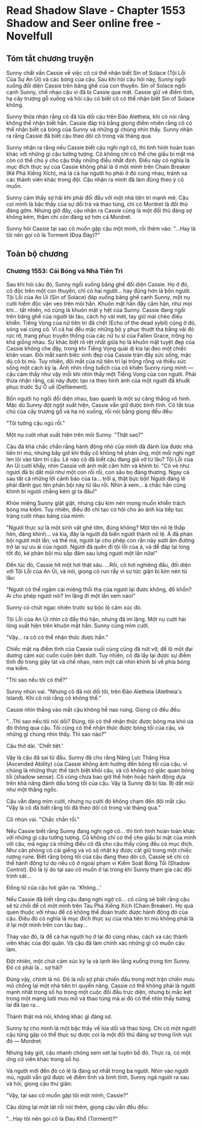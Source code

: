 # Read Shadow Slave - Chapter 1553 Shadow and Seer online free - Novelfull

## Tóm tắt chương truyện

Sunny chất vấn Cassie về việc cô có thể nhận biết Sin of Solace (Tội Lỗi Của Sự An Ủi) và các bóng của cậu. Sau khi hỏi câu hỏi này, Sunny ngồi xuống đối diện Cassie trên băng ghế của con thuyền. Sin of Solace ngồi cạnh Sunny, chế nhạo cậu vì đã bị Cassie qua mặt. Cassie giữ vẻ điềm tĩnh, hạ cây trượng gỗ xuống và hỏi cậu có biết cô có thể nhận biết Sin of Solace không.

Sunny thừa nhận rằng cô đã lừa dối cậu trên Đảo Aletheia, khi cô nói rằng không thể nhận biết hắn. Cassie đáp trả bằng giọng điềm nhiên rằng cô có thể nhận biết cả bóng của Sunny và những gì chúng nhìn thấy. Sunny nhận ra rằng Cassie đã biết cậu theo dõi cô trong vài tháng qua.

Sunny nhận ra rằng nếu Cassie biết cậu nghi ngờ cô, thì tình hình hoàn toàn khác với những gì cậu tưởng tượng. Cô không chỉ có thể che giấu bí mật mà còn có thể chủ ý cho cậu thấy những điều nhất định. Điều này có nghĩa là mục đích thực sự của Cassie không phải là ở một mình trên Chain Breaker (Kẻ Phá Xiềng Xích), mà là cả hai người họ phải ở đó cùng nhau, tránh xa các thành viên khác trong đội. Cậu nhận ra mình đã làm đúng theo ý cô muốn.

Sunny cảm thấy sợ hãi khi phải đối đầu với một nhà tiên tri mạnh mẽ. Cậu coi mình là bậc thầy của sự dối trá và thao túng, chỉ có Mordret là đối thủ đáng gờm. Nhưng giờ đây, cậu nhận ra Cassie cũng là một đối thủ đáng sợ không kém, thậm chí còn đáng sợ hơn cả Mordret.

Sunny hỏi Cassie tại sao cô muốn gặp cậu một mình, rồi thêm vào: "...Hay là tôi nên gọi cô là Torment (Đọa Đày)?"

## Toàn bộ chương

### Chương 1553: Cái Bóng và Nhà Tiên Tri

Sau khi hỏi câu đó, Sunny ngồi xuống băng ghế đối diện Cassie. Họ ở đó, cô độc trên một con thuyền, chỉ có hai người… hay đúng hơn là bốn người. Tội Lỗi của An Ủi (Sin of Solace) đáp xuống băng ghế cạnh Sunny, một nụ cười hiểm độc vặn vẹo trên môi hắn. Khuôn mặt hắn đầy căm hận, như mọi khi… tất nhiên, nó cũng là khuôn mặt y hệt của Sunny. Cassie đang ngồi trên băng ghế của người lái tàu, cách họ vài mét, tay giữ mái chèo điều khiển. Tiếng Vọng của nữ tiên tri đã chết (Echo of the dead sybil) cũng ở đó, sóng vai cùng cô. Vì cả hai đều mặc những bộ y phục thướt tha bằng vải đỏ rực rỡ, trang phục truyền thống của các nữ tu sĩ của Fallen Grace, trông họ khá giống nhau. Sự khác biệt rõ rệt nhất giữa họ là khuôn mặt tuyệt đẹp của Cassie không che đậy, trong khi Tiếng Vọng quái dị kia lại đeo một chiếc khăn voan. Đôi mắt xanh biếc xinh đẹp của Cassie tràn đầy sức sống, mặc dù cô bị mù. Tuy nhiên, đôi mắt của nữ tiên tri lại trống rỗng và thiếu sức sống một cách kỳ lạ. Ánh nhìn rỗng tuếch của cô khiến Sunny rùng mình — cậu cảm thấy như vậy mỗi khi nhìn thấy một Tiếng Vọng của con người. Phải thừa nhận rằng, cái này được tạo ra theo hình ảnh của một người đã khuất phục trước Sự Ô uế (Defilement).

Bốn người họ ngồi đối diện nhau, bao quanh là một sự căng thẳng vô hình. Mặc dù Sunny đột ngột xuất hiện, Cassie vẫn giữ được bình tĩnh. Cô tắt bùa chú của cây trượng gỗ và hạ nó xuống, rồi nói bằng giọng đều đều:

"Tôi tưởng cậu ngủ rồi."

Một nụ cười nhạt xuất hiện trên môi Sunny. "Thật sao?"

Cậu đã khá chắc chắn rằng hành động nhỏ của mình đã đánh lừa được nhà tiên tri mù, nhưng bây giờ khi thấy cô không hề phản ứng, một mối nghi ngờ len lỏi vào tâm trí cậu. Lẽ nào cô đã biết cậu đang giả vờ từ lâu? Tội Lỗi của An Ủi cười khẩy, nhìn Cassie với ánh mắt căm hờn và khinh bỉ. "Có vẻ như ngươi đã bị dắt mũi như một con rối rồi, con sâu bọ đáng thương. Ngay cả sau tất cả những lời cảnh báo của ta… trời ạ, thật bực bội! Ngươi đáng lẽ phải đánh gục tên phản bội này từ lâu rồi. Nhìn ả xem… ả chắc hẳn cũng khinh bỉ ngươi chẳng kém gì ta đâu!"

Khóe miệng Sunny giật giật, nhưng cậu kìm nén mong muốn khiển trách bóng ma kiếm. Tuy nhiên, điều đó chỉ tạo cơ hội cho ảo ảnh kia tiếp tục tràng cười nhạo báng của mình:

"Ngươi thực sự là một sinh vật ghê tởm, đúng không? Một tên nô lệ thấp hèn, đáng khinh… và kìa, đây là người đã biến ngươi thành nô lệ. Ả đã phản bội ngươi một lần, và thế mà, ngươi lại cho phép con rắn này sưởi ấm đường trở lại sự ưu ái của ngươi. Ngươi đã quên đi tội lỗi của ả, và để đáp lại lòng tốt đó, kẻ phản bội mù sắp đâm sau lưng ngươi một lần nữa!"

Đến lúc đó, Cassie hít một hơi thật sâu. ...Rồi, cô hơi nghiêng đầu, đối diện với Tội Lỗi của An Ủi, và nói, giọng cô run rẩy vì sự tức giận bị kìm nén từ lâu:

"Ngươi có thể ngậm cái miệng thối tha của ngươi lại được không, đồ khốn? Ai cho phép ngươi nói? Im lặng đi một lần xem nào!"

Sunny có chút ngạc nhiên trước sự bộc lộ cảm xúc đó.

Tội Lỗi của An Ủi nhìn cô đầy thù hận, nhưng đã im lặng. Một nụ cười hài lòng xuất hiện trên khuôn mặt hắn. Sunny cũng mỉm cười.

"Vậy… ra cô có thể nhận thức được hắn."

Chiếc mặt nạ điềm tĩnh của Cassie cuối cùng cũng đã nứt vỡ, để lộ một đại dương cảm xúc cuồn cuộn bên dưới. Tuy nhiên, cô đã lấy lại được sự điềm tĩnh đó trong giây lát và chế nhạo, ném một cái nhìn khinh bỉ về phía bóng ma kiếm.

"Thì sao nếu tôi có thể?"

Sunny nhún vai. "Nhưng cô đã nói dối tôi, trên Đảo Aletheia (Aletheia's Island). Khi cô nói rằng cô không thể."

Cassie nhìn thẳng vào mắt cậu không hề nao núng. Giọng cô đều đều:

"...Thì sao nếu tôi nói dối? Đúng, tôi có thể nhận thức được bóng ma khó ưa đó thông qua cậu. Tôi cũng có thể nhận thức được bóng tối của cậu, và những gì chúng nhìn thấy. Thì sao nào?"

Cậu thở dài. 'Chết tiệt.'

Vậy là cậu đã sai từ đầu. Sunny đã cho rằng Năng Lực Thăng Hoa (Ascended Ability) của Cassie không ảnh hưởng đến bóng tối của cậu, vì chúng là những thực thể tách biệt khỏi cậu, và cô không có giác quan bóng tối (shadow sense). Cô cũng chưa bao giờ thể hiện hoặc hành động dựa trên khả năng đánh dấu bóng tối của cậu. Vậy là Sunny đã bị lừa. Bị dắt mũi như một thằng ngốc.

Cậu vẫn đang mỉm cười, nhưng nụ cười đó không chạm đến đôi mắt cậu. "Vậy là cô đã biết rằng tôi đã theo dõi cô trong vài tháng qua."

Cô nhún vai. "Chắc chắn rồi."

Nếu Cassie biết rằng Sunny đang nghi ngờ cô… thì tình hình hoàn toàn khác với những gì cậu tưởng tượng. Cô không chỉ có thể che giấu bí mật của mình với cậu, mà ngay cả những điều cô đã cho cậu thấy cũng đều có mục đích. Như căn phòng có cái giếng và vô số nhật ký được cất giữ trong một chiếc rương rune. Biết rằng bóng tối của cậu đang theo dõi cô, Cassie sẽ chỉ có thể hành động tự do nếu cô ở ngoài phạm vi Kiểm Soát Bóng Tối (Shadow Control). Đó là lý do tại sao cô muốn ở lại trong khi Sunny tham gia các đội trinh sát…

Đồng tử của cậu hơi giãn ra. 'Không...'

Nếu Cassie đã biết rằng cậu đang nghi ngờ cô… cô cũng sẽ biết rằng cậu sẽ từ chối để cô một mình trên Tàu Phá Xiềng Xích (Chain Breaker). Họ quá quen thuộc với nhau để cô không thể đoán trước được hành động đó của cậu. Điều đó có nghĩa là mục đích thực sự của nhà tiên tri mù không phải là ở lại một mình trên con tàu bay…

Thay vào đó, là để cả hai người họ ở lại đó cùng nhau, cách xa các thành viên khác của đội quân. Và cậu đã làm chính xác những gì cô muốn cậu làm.

Đột nhiên, một chút cảm xúc kỳ lạ và lạnh lẽo lắng xuống trong tim Sunny. Đó có phải là… sợ hãi?

Đúng vậy, chính là nó. Đó là nỗi sợ phải chiến đấu trong một trận chiến mưu mô chống lại một nhà tiên tri quyền năng. Cassie có thể không phải là người mạnh nhất trong số họ trong một cuộc đối đầu trực diện, nhưng bị mắc kẹt trong một mạng lưới mưu mô và thao túng mà ai đó có thể nhìn thấy tương lai đã tạo ra…

Thành thật mà nói, không khác gì đáng sợ.

Sunny tự cho mình là một bậc thầy về lừa dối và thao túng. Chỉ có một người cậu từng gặp có thể thực sự được coi là một đối thủ đáng sợ trong lĩnh vực đó — Mordret.

Nhưng bây giờ, cậu nhanh chóng xem xét lại tuyên bố đó. Thực ra, có một ứng cử viên khác trong số họ.

Và người mới đến đó có lẽ là đáng sợ nhất trong ba người. Nhìn vào người mù, người vẫn giữ được vẻ điềm tĩnh và bình tĩnh, Sunny ngả người ra sau và hỏi, giọng cậu thư giãn:

"Vậy, tại sao cô muốn gặp tôi một mình, Cassie?"

Cậu dừng lại một lát rồi nói thêm, giọng cậu vẫn đều đều:

"...Hay tôi nên gọi cô là Đau Khổ (Torment)?"